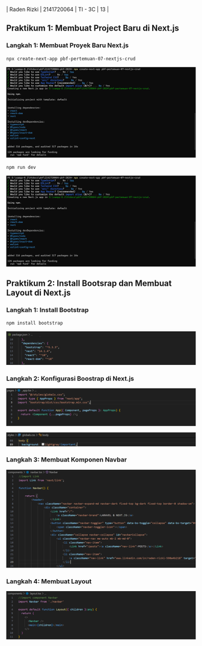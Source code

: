 | Raden Rizki | 2141720064 | TI - 3C | 13 |

## Praktikum 1: Membuat Project Baru di Next.js

### Langkah 1: Membuat Proyek Baru Next.js

```bash
npx create-next-app pbf-pertemuan-07-nextjs-crud
```

![gambar-praktikum](../pbf-pertemuan-07-nextjs-crud/img/praktikum_1_langkah_1_1.png)

```bash
npm run dev
```

![gambar-praktikum](../pbf-pertemuan-07-nextjs-crud/img/praktikum_1_langkah_1_1.png)

## Praktikum 2: Install Bootsrap dan Membuat Layout di Next.js

### Langkah 1: Install Bootstrap

```bash
npm install bootstrap
```

![gambar-praktikum](../pbf-pertemuan-07-nextjs-crud/img/praktikum_2_langkah_1.png)

### Langkah 2: Konfigurasi Boostrap di Next.js

![gambar-praktikum](../pbf-pertemuan-07-nextjs-crud/img/praktikum_2_langkah_2_1.png)

![gambar-praktikum](../pbf-pertemuan-07-nextjs-crud/img/praktikum_2_langkah_2_2.png)

### Langkah 3: Membuat Komponen Navbar

![gambar-praktikum](../pbf-pertemuan-07-nextjs-crud/img/praktikum_2_langkah_3.png)

### Langkah 4: Membuat Layout

![gambar-praktikum](../pbf-pertemuan-07-nextjs-crud/img/praktikum_2_langkah_4.png)
